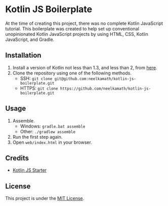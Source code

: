 # Kotlin JS Boilerplate

At the time of creating this project, there was no complete Kotlin JavaScript tutorial. This boilerplate was created to help set up conventional unopinionated Kotlin JavaScript projects by using HTML, CSS, Kotlin JavaScript, and Gradle.

## Installation

1. Install a version of Kotlin not less than 1.3, and less than 2, from [here](https://kotlinlang.org/docs/tutorials/command-line.html).
1. Clone the repository using one of the following methods.
    - SSH: `git clone git@github.com:neelkamath/kotlin-js-boilerplate.git`
    - HTTPS: `git clone https://github.com/neelkamath/kotlin-js-boilerplate.git`

## Usage

1. Assemble.
    - Windows: `gradle.bat assemble`
    - Other: `./gradlew assemble`
1. Run the first step again.
1. Open `web/index.html` in your browser.

## Credits

- [Kotlin JS Starter](https://github.com/cvoegtle/kotlin-js-starter)

## License

This project is under the [MIT License](LICENSE).
